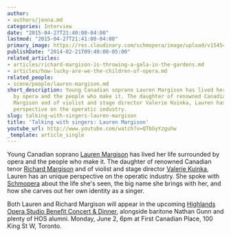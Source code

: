 ```yaml
---
author:
- authors/jenna.md
categories: Interview
date: "2015-04-27T21:40:00-04:00"
lastmod: "2015-04-27T21:41:00-04:00"
primary_image: https://res.cloudinary.com/schmopera/image/upload/v1545409169/media/webhook-uploads/1430185230421/Lauren.JPG
publishDate: "2014-02-21T09:40:00-05:00"
related_articles:
- articles/richard-margison-is-throwing-a-gala-in-the-gardens.md
- articles/how-lucky-are-we-the-children-of-opera.md
related_people:
- scene/people/lauren-margison.md
short_description: Young Canadian soprano Lauren Margison has lived her life surrounded
  by opera and the people who make it. The daughter of renowned Canadian tenor Richard
  Margison and of violist and stage director Valerie Kuinka, Lauren has an unique
  perspective on the operatic industry.
slug: talking-with-singers-lauren-margison
title: 'Talking with singers: Lauren Margison'
youtube_url: http://www.youtube.com/watch?v=QTbGyYzguhw
_template: article_single
---
```


Young Canadian soprano [Lauren Margison](https://twitter.com/LaurenMargison) has lived her life surrounded by opera and the people who make it. The daughter of renowned Canadian tenor [Richard Margison](http://www.richardmargison.com/) and of violist and stage director [Valerie Kuinka](http://www.margisonkuinka.com/#about), Lauren has an unique perspective on the operatic industry. She spoke with [Schmopera](http://www.schmopera.com) about the life she's seen, the big name she brings with her, and how she carves out her own identity as a singer.

Both Lauren and Richard Margison will appear in the upcoming [Highlands Opera Studio Benefit Concert & Dinner](https://www.eventbrite.ca/e/highlands-opera-studio-benefit-concert-dinner-featuring-nathan-gunn-tickets-10455722347), alongside baritone Nathan Gunn and plenty of HOS alumni. Monday, June 2, 6pm at First Canadian Place, 100 King St W, Toronto.
